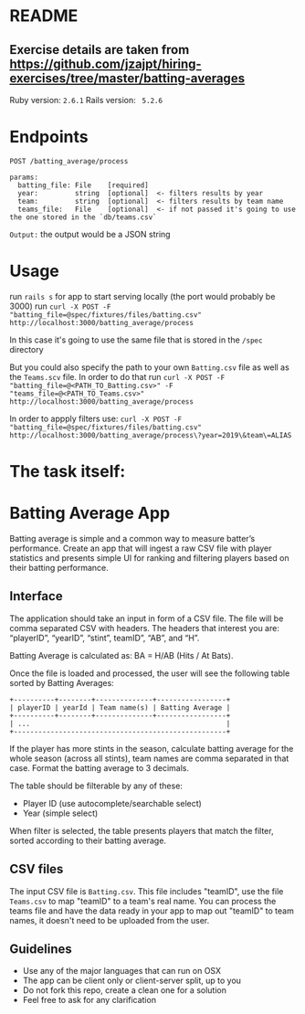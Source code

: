 # README

## Exercise details are taken from https://github.com/jzajpt/hiring-exercises/tree/master/batting-averages

Ruby version: `2.6.1`
Rails version: ` 5.2.6`

# Endpoints

`POST /batting_average/process`

```
params:
  batting_file: File    [required]
  year:         string  [optional]  <- filters results by year
  team:         string  [optional]  <- filters results by team name
  teams_file:   File    [optional]  <- if not passed it's going to use the one stored in the `db/teams.csv`
```

`Output:` the output would be a JSON string

# Usage

run `rails s` for app to start serving locally (the port would probably be 3000)
run `curl -X POST -F "batting_file=@spec/fixtures/files/batting.csv" http://localhost:3000/batting_average/process`

In this case it's going to use the same file that is stored in the `/spec` directory

But you could also specify the path to your own `Batting.csv` file as
well as the `Teams.scv` file. In order to do that
run `curl -X POST -F "batting_file=@<PATH_TO_Batting.csv>" -F "teams_file=@<PATH_TO_Teams.csv>" http://localhost:3000/batting_average/process`

In order to appply filters use:
`curl -X POST -F "batting_file=@spec/fixtures/files/batting.csv" http://localhost:3000/batting_average/process\?year=2019\&team\=ALIAS`

# The task itself:

# Batting Average App

Batting average is simple and a common way to measure batter’s performance.
Create an app that will ingest a raw CSV file with player statistics and
presents simple UI for ranking and filtering players based on their batting
performance.

## Interface

The application should take an input in form of a CSV file. The file will be
comma separated CSV with headers. The headers that interest you are: “playerID”,
“yearID”, “stint”, teamID”, “AB”, and “H”.

Batting Average is calculated as: BA = H/AB (Hits / At Bats).

Once the file is loaded and processed, the user will see the following table
sorted by Batting Averages:

```
+----------+--------+--------------+-----------------+
| playerID | yearId | Team name(s) | Batting Average |
+----------+--------+--------------+-----------------+
| ...                                                |
+----------------------------------------------------+
```

If the player has more stints in the season, calculate batting average for the
whole season (across all stints), team names are comma separated in that case.
Format the batting average to 3 decimals.

The table should be filterable by any of these:

- Player ID (use autocomplete/searchable select)
- Year (simple select)

When filter is selected, the table presents players that match the filter,
sorted according to their batting average.

## CSV files

The input CSV file is `Batting.csv`. This file includes "teamID", use the
file `Teams.csv` to map "teamID" to a team's real name. You can process the
teams file and have the data ready in your app to map out "teamID" to team
names, it doesn't need to be uploaded from the user.

## Guidelines

- Use any of the major languages that can run on OSX
- The app can be client only or client-server split, up to you
- Do not fork this repo, create a clean one for a solution
- Feel free to ask for any clarification
